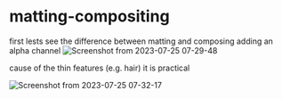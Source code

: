 # matting-compositing
first lests see the difference between matting and composing
 adding an alpha channel 
   ![Screenshot from 2023-07-25 07-29-48](https://github.com/sarEbrahimi/matting-compositing/assets/94298181/2c7f1e52-d9ff-44e5-a7e0-d2bafc8220db)
   
cause of the thin features  (e.g. hair) it is practical

![Screenshot from 2023-07-25 07-32-17](https://github.com/sarEbrahimi/matting-compositing/assets/94298181/9a02b5cd-0094-4b37-b2d5-61d8c4b721fe)
